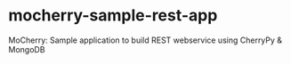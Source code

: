 # mocherry-sample-rest-app
MoCherry: Sample application to build REST webservice using CherryPy &amp; MongoDB
